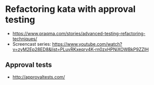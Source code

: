 # Refactoring kata with approval testing

* https://www.praqma.com/stories/advanced-testing-refactoring-techniques/
* Screencast series: https://www.youtube.com/watch?v=zyM2Ep28ED8&list=PLuvRKxeqrv4K-rn0zxHPNiXOWBkP9ZZIH

## Approval tests
* http://approvaltests.com/